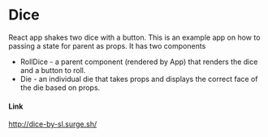 # Dice
React app shakes two dice with a button. 
This is an example app on how to passing a state for parent as props.
It has two components
* RollDice - a parent component (rendered by App) that renders the dice and a button to roll.
* Die - an individual die that takes props and displays the correct face of the die based on props.

#### Link
http://dice-by-sl.surge.sh/
